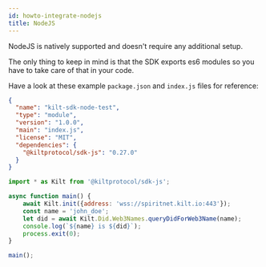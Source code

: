 ```yaml
---
id: howto-integrate-nodejs
title: NodeJS
---
```


NodeJS is natively supported and doesn't require any additional setup.

The only thing to keep in mind is that the SDK exports es6 modules so you have to take care of that in your code.

Have a look at these example `package.json` and `index.js` files for reference:

```json
{
  "name": "kilt-sdk-node-test",
  "type": "module",
  "version": "1.0.0",
  "main": "index.js",
  "license": "MIT",
  "dependencies": {
    "@kiltprotocol/sdk-js": "0.27.0"
  }
}
```

```js
import * as Kilt from '@kiltprotocol/sdk-js';

async function main() {
    await Kilt.init({address: 'wss://spiritnet.kilt.io:443'});
    const name = 'john_doe';
    let did = await Kilt.Did.Web3Names.queryDidForWeb3Name(name);        
    console.log(`${name} is ${did}`);
    process.exit(0);
}

main();
```
